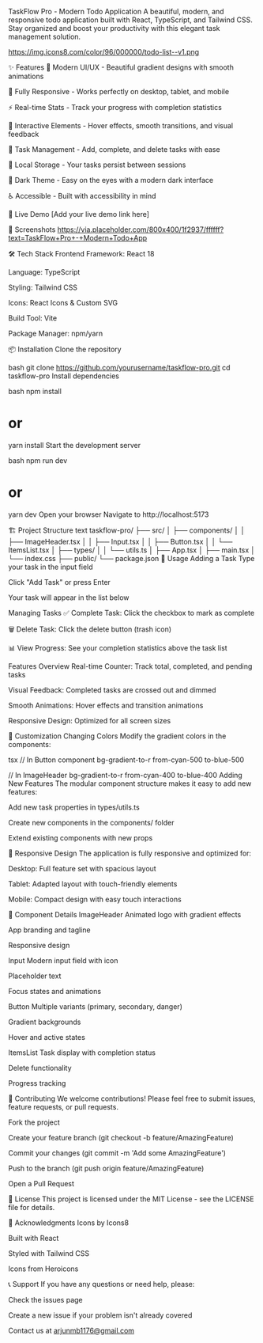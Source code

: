 TaskFlow Pro - Modern Todo Application
A beautiful, modern, and responsive todo application built with React, TypeScript, and Tailwind CSS. Stay organized and boost your productivity with this elegant task management solution.

https://img.icons8.com/color/96/000000/todo-list--v1.png

✨ Features
🎯 Modern UI/UX - Beautiful gradient designs with smooth animations

📱 Fully Responsive - Works perfectly on desktop, tablet, and mobile

⚡ Real-time Stats - Track your progress with completion statistics

🎨 Interactive Elements - Hover effects, smooth transitions, and visual feedback

📝 Task Management - Add, complete, and delete tasks with ease

💾 Local Storage - Your tasks persist between sessions

🌙 Dark Theme - Easy on the eyes with a modern dark interface

♿ Accessible - Built with accessibility in mind

🚀 Live Demo
[Add your live demo link here]

📸 Screenshots
https://via.placeholder.com/800x400/1f2937/ffffff?text=TaskFlow+Pro+-+Modern+Todo+App

🛠️ Tech Stack
Frontend Framework: React 18

Language: TypeScript

Styling: Tailwind CSS

Icons: React Icons & Custom SVG

Build Tool: Vite

Package Manager: npm/yarn

📦 Installation
Clone the repository

bash
git clone https://github.com/yourusername/taskflow-pro.git
cd taskflow-pro
Install dependencies

bash
npm install
# or
yarn install
Start the development server

bash
npm run dev
# or
yarn dev
Open your browser
Navigate to http://localhost:5173

🏗️ Project Structure
text
taskflow-pro/
├── src/
│   ├── components/
│   │   ├── ImageHeader.tsx
│   │   ├── Input.tsx
│   │   ├── Button.tsx
│   │   └── ItemsList.tsx
│   ├── types/
│   │   └── utils.ts
│   ├── App.tsx
│   ├── main.tsx
│   └── index.css
├── public/
└── package.json
🎯 Usage
Adding a Task
Type your task in the input field

Click "Add Task" or press Enter

Your task will appear in the list below

Managing Tasks
✅ Complete Task: Click the checkbox to mark as complete

🗑️ Delete Task: Click the delete button (trash icon)

📊 View Progress: See your completion statistics above the task list

Features Overview
Real-time Counter: Track total, completed, and pending tasks

Visual Feedback: Completed tasks are crossed out and dimmed

Smooth Animations: Hover effects and transition animations

Responsive Design: Optimized for all screen sizes

🔧 Customization
Changing Colors
Modify the gradient colors in the components:

tsx
// In Button component
bg-gradient-to-r from-cyan-500 to-blue-500

// In ImageHeader
bg-gradient-to-r from-cyan-400 to-blue-400
Adding New Features
The modular component structure makes it easy to add new features:

Add new task properties in types/utils.ts

Create new components in the components/ folder

Extend existing components with new props

📱 Responsive Design
The application is fully responsive and optimized for:

Desktop: Full feature set with spacious layout

Tablet: Adapted layout with touch-friendly elements

Mobile: Compact design with easy touch interactions

🎨 Component Details
ImageHeader
Animated logo with gradient effects

App branding and tagline

Responsive design

Input
Modern input field with icon

Placeholder text

Focus states and animations

Button
Multiple variants (primary, secondary, danger)

Gradient backgrounds

Hover and active states

ItemsList
Task display with completion status

Delete functionality

Progress tracking

🤝 Contributing
We welcome contributions! Please feel free to submit issues, feature requests, or pull requests.

Fork the project

Create your feature branch (git checkout -b feature/AmazingFeature)

Commit your changes (git commit -m 'Add some AmazingFeature')

Push to the branch (git push origin feature/AmazingFeature)

Open a Pull Request

📄 License
This project is licensed under the MIT License - see the LICENSE file for details.

🙏 Acknowledgments
Icons by Icons8

Built with React

Styled with Tailwind CSS

Icons from Heroicons

📞 Support
If you have any questions or need help, please:

Check the issues page

Create a new issue if your problem isn't already covered

Contact us at arjunmb1176@gmail.com

